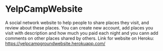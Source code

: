 # YelpCampWebsite
A social network website to help people to share places they visit, and review about these places.
You can create new account, add places you visit with description and how much you paid each night and you cann add comments
on other places shared by others.
Link for website on Heroku:
https://yelpcampgroundwebsite.herokuapp.com/
